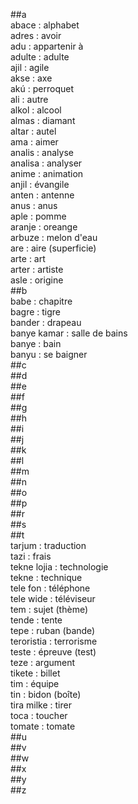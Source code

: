 ##a  
abace : alphabet  
adres : avoir  
adu : appartenir à  
adulte : adulte  
ajil : agile  
akse : axe  
akú : perroquet  
ali : autre  
alkol : alcool  
almas : diamant  
altar : autel  
ama : aimer  
analis : analyse  
analisa : analyser  
anime : animation  
anjil : évangile  
anten : antenne  
anus : anus  
aple : pomme  
aranje : oreange  
arbuze : melon d'eau  
are : aire (superficie)  
arte : art  
arter : artiste  
asle : origine  
##b  
babe : chapitre  
bagre : tigre  
bander : drapeau  
banye kamar : salle de bains  
banye : bain  
banyu : se baigner  
##c  
##d  
##e  
##f  
##g  
##h  
##i  
##j  
##k  
##l  
##m  
##n  
##o  
##p  
##r  
##s  
##t  
tarjum : traduction  
tazi : frais  
tekne lojia : technologie  
tekne : technique  
tele fon : téléphone  
tele wide : téléviseur  
tem : sujet (thème)  
tende : tente  
tepe : ruban (bande)  
teroristia : terrorisme  
teste : épreuve (test)  
teze : argument  
tikete : billet  
tim : équipe  
tin : bidon (boîte)  
tira milke : tirer  
toca : toucher  
tomate : tomate  
##u  
##v  
##w  
##x  
##y  
##z  
